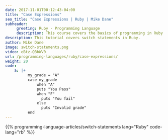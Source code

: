 ```yaml
---
date: 2017-11-01T00:12:43-04:00
title: "Case Expressions"
seo_title: "Case Expressions | Ruby | Mike Dane"
subheader:
     greeting: Ruby - Programming Language
     description: This course covers the basics of programming in Ruby. Work your way through the videos/articles and I'll teach you everything you need to know to start your programming journey!
description: This tutorial covers switch statements in Ruby.
author: Mike Dane
image: switch-statements.png
video: eBtz-QBbWV0
url: /programming-languages/ruby/case-expressions/
weight: 20
code:
    a: |+
          my_grade = "A"
          case my_grade
              when "A"
              puts "You Pass"
              when "F"
                puts "You fail"
              else
                puts "Invalid grade"
          end
---
```


{{% programming-language-articles/switch-statements lang="Ruby" code-lang="rb" %}}
